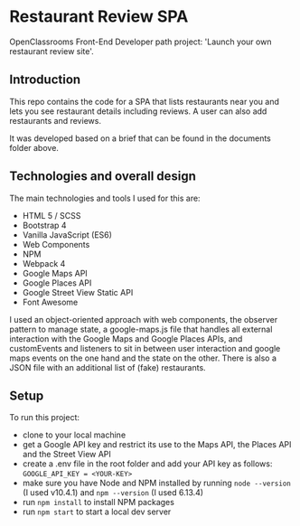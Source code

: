 # Restaurant Review SPA 

OpenClassrooms Front-End Developer path project: 'Launch your own restaurant review site'.

## Introduction
This repo contains the code for a SPA that lists restaurants near you and lets you see restaurant details including reviews. A user can also add restaurants and reviews. 

It was developed based on a brief that can be found in the documents folder above.

## Technologies and overall design
The main technologies and tools I used for this are:
* HTML 5 / SCSS
* Bootstrap 4
* Vanilla JavaScript (ES6)
* Web Components
* NPM
* Webpack 4
* Google Maps API
* Google Places API
* Google Street View Static API
* Font Awesome 

I used an object-oriented approach with web components, the observer pattern to manage state, a google-maps.js file that handles all external interaction with the Google Maps and Google Places APIs, and customEvents and listeners to sit in between user interaction and google maps events on the one hand and the state on the other. There is also a JSON file with an additional list of (fake) restaurants.

## Setup
To run this project:
* clone to your local machine
* get a Google API key and restrict its use to the Maps API, the Places API and the Street View API 
* create a .env file in the root folder and add your API key as follows: `GOOGLE_API_KEY = <YOUR-KEY>`
* make sure you have Node and NPM installed by running `node --version` (I used v10.4.1) and `npm --version` (I used 6.13.4)
* run `npm install` to install NPM packages
* run `npm start` to start a local dev server
